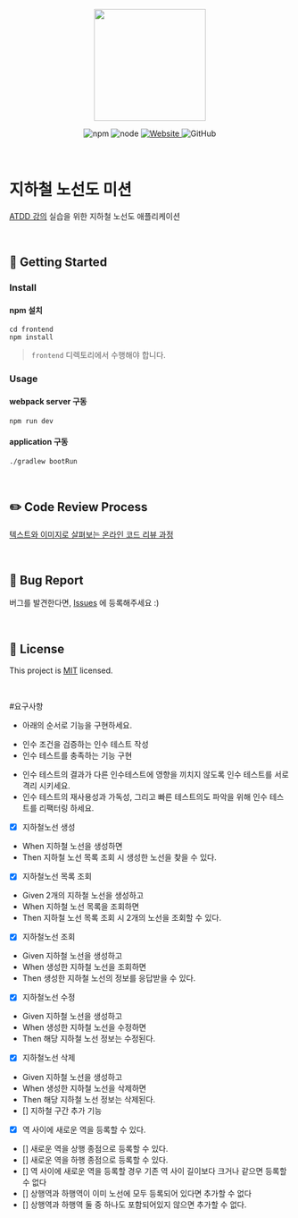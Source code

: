 <p align="center">
    <img width="200px;" src="https://raw.githubusercontent.com/woowacourse/atdd-subway-admin-frontend/master/images/main_logo.png"/>
</p>
<p align="center">
  <img alt="npm" src="https://img.shields.io/badge/npm-6.14.15-blue">
  <img alt="node" src="https://img.shields.io/badge/node-14.18.2-blue">
  <a href="https://edu.nextstep.camp/c/R89PYi5H" alt="nextstep atdd">
    <img alt="Website" src="https://img.shields.io/website?url=https%3A%2F%2Fedu.nextstep.camp%2Fc%2FR89PYi5H">
  </a>
  <img alt="GitHub" src="https://img.shields.io/github/license/next-step/atdd-subway-admin">
</p>

<br>

# 지하철 노선도 미션
[ATDD 강의](https://edu.nextstep.camp/c/R89PYi5H) 실습을 위한 지하철 노선도 애플리케이션

<br>

## 🚀 Getting Started

### Install
#### npm 설치
```
cd frontend
npm install
```
> `frontend` 디렉토리에서 수행해야 합니다.

### Usage
#### webpack server 구동
```
npm run dev
```
#### application 구동
```
./gradlew bootRun
```
<br>

## ✏️ Code Review Process
[텍스트와 이미지로 살펴보는 온라인 코드 리뷰 과정](https://github.com/next-step/nextstep-docs/tree/master/codereview)

<br>

## 🐞 Bug Report

버그를 발견한다면, [Issues](https://github.com/next-step/atdd-subway-admin/issues) 에 등록해주세요 :)

<br>

## 📝 License

This project is [MIT](https://github.com/next-step/atdd-subway-admin/blob/master/LICENSE.md) licensed.


<br>

#요구사항
* 아래의 순서로 기능을 구현하세요.
 - 인수 조건을 검증하는 인수 테스트 작성
 - 인수 테스트를 충족하는 기능 구현
* 인수 테스트의 결과가 다른 인수테스트에 영향을 끼치지 않도록 인수 테스트를 서로 격리 시키세요.
* 인수 테스트의 재사용성과 가독성, 그리고 빠른 테스트의도 파악을 위해 인수 테스트를 리팩터링 하세요.
- [x] 지하철노선 생성 
- When 지하철 노선을 생성하면
- Then 지하철 노선 목록 조회 시 생성한 노선을 찾을 수 있다.
- [x] 지하철노선 목록 조회
- Given 2개의 지하철 노선을 생성하고
- When 지하철 노선 목록을 조회하면
- Then 지하철 노선 목록 조회 시 2개의 노선을 조회할 수 있다.
- [x] 지하철노선 조회
- Given 지하철 노선을 생성하고
- When 생성한 지하철 노선을 조회하면
- Then 생성한 지하철 노선의 정보를 응답받을 수 있다.
- [x] 지하철노선 수정
- Given 지하철 노선을 생성하고
- When 생성한 지하철 노선을 수정하면
- Then 해당 지하철 노선 정보는 수정된다.
- [x] 지하철노선 삭제
- Given 지하철 노선을 생성하고
- When 생성한 지하철 노선을 삭제하면
- Then 해당 지하철 노선 정보는 삭제된다.
- [] 지하철 구간 추가 기능
- [x] 역 사이에 새로운 역을 등록할 수 있다.
- [] 새로운 역을 상행 종점으로 등록할 수 있다.
- [] 새로운 역을 하행 종점으로 등록할 수 있다.
- [] 역 사이에 새로운 역을 등록할 경우 기존 역 사이 길이보다 크거나 같으면 등록할 수 없다
- [] 상행역과 하행역이 이미 노선에 모두 등록되어 있다면 추가할 수 없다
- [] 상행역과 하행역 둘 중 하나도 포함되어있지 않으면 추가할 수 없다.